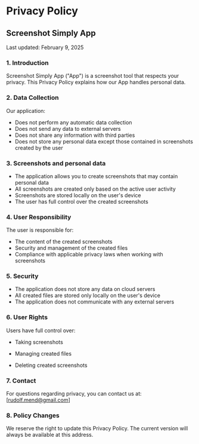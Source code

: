 # Privacy Policy
## Screenshot Simply App

Last updated: February 9, 2025

### 1. Introduction
Screenshot Simply App ("App") is a screenshot tool that respects your privacy. This Privacy Policy explains how our App handles personal data.

### 2. Data Collection
Our application:
- Does not perform any automatic data collection
- Does not send any data to external servers
- Does not share any information with third parties
- Does not store any personal data except those contained in screenshots created by the user

### 3. Screenshots and personal data
- The application allows you to create screenshots that may contain personal data
- All screenshots are created only based on the active user activity
- Screenshots are stored locally on the user's device
- The user has full control over the created screenshots

### 4. User Responsibility
The user is responsible for:
- The content of the created screenshots
- Security and management of the created files
- Compliance with applicable privacy laws when working with screenshots

### 5. Security
- The application does not store any data on cloud servers
- All created files are stored only locally on the user's device
- The application does not communicate with any external servers

### 6. User Rights

Users have full control over:

- Taking screenshots

- Managing created files

- Deleting created screenshots

### 7. Contact

For questions regarding privacy, you can contact us at: [rudolf.mend@gmail.com]

### 8. Policy Changes

We reserve the right to update this Privacy Policy. The current version will always be available at this address.
